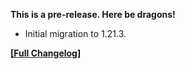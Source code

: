 




**This is a pre-release. Here be dragons!**

- Initial migration to 1.21.3.


**[[Full Changelog]](https://wiki.crismpack.net/modpacks/breakneck-optimized/changelog/1.21/1.21.3#v4.3.0-alpha.1)**